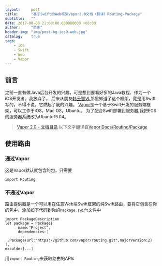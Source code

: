 ```yaml
---
layout:     post
title:      "基于Swift的Web框架Vapor2.0文档（翻译）Routing-Package"
subtitle:   ""
date: 2017-08-08 21:00:00.000000000 +08:00
author:     "范东"
header-img: "img/post-bg-ios9-web.jpg"
catalog:    true
tags:
    - iOS
    - Swift
    - Web
    - Vapor
---
```

## 前言
之前一直有做Java后台开发的兴趣，可是想到要看好多的Java教程，作为一个iOS开发者，我放弃了，
后来从朋友[韩云智VL](http://www.jianshu.com/u/92f7630a351b)那里知道了这个框架，竟是用Swift写的，不得不说，它燃起了我的兴趣。
[Vapor](http://vapor.codes)是一个基于Swift开发的服务端框架，可以工作于iOS，Mac OS，Ubuntu。
为了配合Swift部署到服务器,我把ECS的服务器系统改为Ubuntu16.04。
> [Vapor 2.0 - 文档目录](http://blog.fandong.me/2017/08/01/iOS-SwiftVaporWeb/)
> 以下文字翻译自[Vapor Docs/Routing/Package](https://docs.vapor.codes/2.0/routing/package/)

## 使用路由
### 通过Vapor
这是Vapor默认就包含的包，只需要

```
import Routing
```

### 不通过Vapor
路由提供器是一个可以用在任意Web端Swift框架的纯Swift路由，要将它包含在你的包中，添加如下代码到你的```Package.swift```文件中

```
import PackageDescription
let package = Package{
      name:"Project",
      dependencies:[
      ...  
 .Package(url:"https://github.com/vapor/routing.git",majorVersion:2)
],
exculde:[...]
```

用```import Routing```来获取路由的APIs